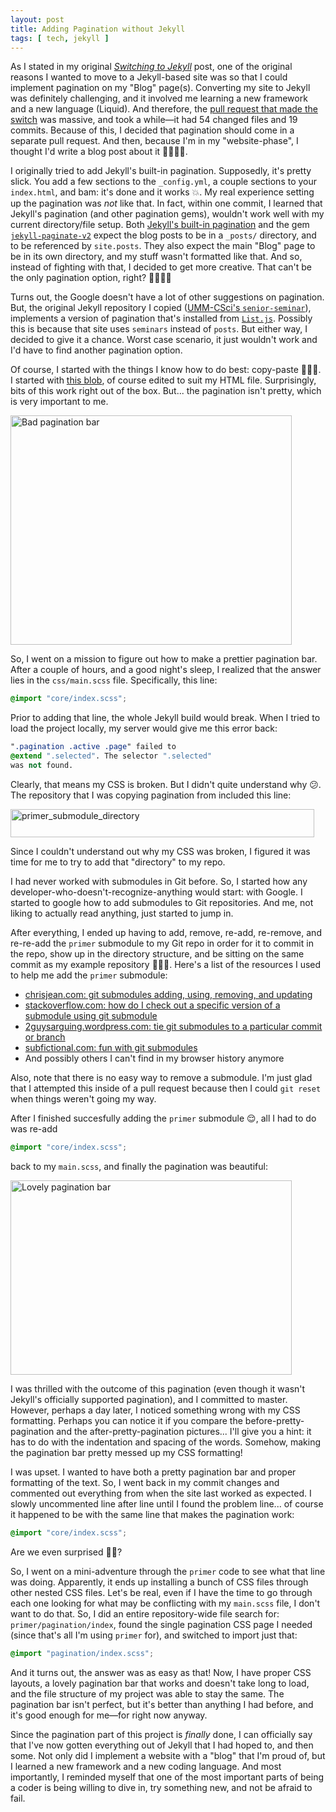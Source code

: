```yaml
---
layout: post
title: Adding Pagination without Jekyll
tags: [ tech, jekyll ]
---
```


As I stated in my original [_Switching to Jekyll_](/blog/posts/2019-09-09-switching-to-jekyll/) post, one of the original reasons I wanted to move to a Jekyll-based site was so that I could implement pagination on my "Blog" page(s). Converting my site to Jekyll was definitely challenging, and it involved me learning a new framework and a new language (Liquid). And therefore, the [pull request that made the switch](https://github.com/emma-sax4/emma-sax4.github.io/pull/6) was massive, and took a while—it had 54 changed files and 19 commits. Because of this, I decided that pagination should come in a separate pull request. And then, because I'm in my "website-phase", I thought I'd write a blog post about it 🤷🏻‍♀️😂.

I originally tried to add Jekyll's built-in pagination. Supposedly, it's pretty slick. You add a few sections to the `_config.yml`, a couple sections to your `index.html`, and bam: it's done and it works 💥. My real experience setting up the pagination was _not_ like that. In fact, within one commit, I learned that Jekyll's pagination (and other pagination gems), wouldn't work well with my current directory/file setup. Both [Jekyll's built-in pagination](https://jekyllrb.com/docs/pagination/) and the gem [`jekyll-paginate-v2`](https://github.com/sverrirs/jekyll-paginate-v2) expect the blog posts to be in a `_posts/` directory, and to be referenced by `site.posts`. They also expect the main "Blog" page to be in its own directory, and my stuff wasn't formatted like that. And so, instead of fighting with that, I decided to get more creative. That can't be the only pagination option, right? 🥴😬🙏🏼

Turns out, the Google doesn't have a lot of other suggestions on pagination. But, the original Jekyll repository I copied ([UMM-CSci's `senior-seminar`](https://github.com/UMM-CSci/senior-seminar)), implements a version of pagination that's installed from [`List.js`](https://listjs.com/docs/pagination/). Possibly this is because that site uses `seminars` instead of `posts`. But either way, I decided to give it a chance. Worst case scenario, it just wouldn't work and I'd have to find another pagination option.

Of course, I started with the things I know how to do best: copy-paste 💁🏻‍♀️. I started with [this blob](https://github.com/UMM-CSci/senior-seminar/blob/master/seminars.html#L63-L80), of course edited to suit my HTML file. Surprisingly, bits of this work right out of the box. But... the pagination isn't pretty, which is very important to me.

<div class="text-center">
  <a data-flickr-embed="true" href="https://www.flickr.com/photos/184539266@N08/48741690227/in/album-72157710863695862/" title="bad_pagination_bar"><img class="my-image" src="https://live.staticflickr.com/65535/48741690227_e27cb82884.jpg" width="450" height="367" alt="Bad pagination bar"></a>
</div>

So, I went on a mission to figure out how to make a prettier pagination bar. After a couple of hours, and a good night's sleep, I realized that the answer lies in the `css/main.scss` file. Specifically, this line:
```css
@import "core/index.scss";
```

Prior to adding that line, the whole Jekyll build would break. When I tried to load the project locally, my server would give me this error back:
```css
".pagination .active .page" failed to
@extend ".selected". The selector ".selected"
was not found.
```
Clearly, that means my CSS is broken. But I didn't quite understand why 😕. The repository that I was copying pagination from included this line:

<div class="text-center">
  <a data-flickr-embed="true" href="https://www.flickr.com/photos/184539266@N08/48741503991/in/album-72157710863695862/" title="primer_submodule_directory"><img class="my-image" src="https://live.staticflickr.com/65535/48741503991_c9f4ec3ce4_o.png" width="486" height="45" alt="primer_submodule_directory"></a>
</div>

Since I couldn't understand out why my CSS was broken, I figured it was time for me to try to add that "directory" to my repo.

I had never worked with submodules in Git before. So, I started how any developer-who-doesn't-recognize-anything would start: with Google. I started to google how to add submodules to Git repositories. And me, not liking to actually read anything, just started to jump in.

After everything, I ended up having to add, remove, re-add, re-remove, and re-re-add the `primer` submodule to my Git repo in order for it to commit in the repo, show up in the directory structure, and be sitting on the same commit as my example repository 🤦🏻‍♀️. Here's a list of the resources I used to help me add the `primer` submodule:
* [chrisjean.com: git submodules adding, using, removing, and updating](https://chrisjean.com/git-submodules-adding-using-removing-and-updating/)
* [stackoverflow.com: how do I check out a specific version of a submodule using git submodule](https://stackoverflow.com/questions/10914022/how-do-i-check-out-a-specific-version-of-a-submodule-using-git-submodule)
* [2guysarguing.wordpress.com: tie git submodules to a particular commit or branch](https://twoguysarguing.wordpress.com/2010/11/14/tie-git-submodules-to-a-particular-commit-or-branch/)
* [subfictional.com: fun with git submodules](https://subfictional.com/fun-with-git-submodules/)
* And possibly others I can't find in my browser history anymore

Also, note that there is no easy way to remove a submodule. I'm just glad that I attempted this inside of a pull request because then I could `git reset` when things weren't going my way.

After I finished succesfully adding the `primer` submodule 😌, all I had to do was re-add
```css
@import "core/index.scss";
```
back to my `main.scss`, and finally the pagination was beautiful:

<div class="text-center">
  <a data-flickr-embed="true" href="https://www.flickr.com/photos/184539266@N08/48741504061/in/album-72157710863695862/" title="lovely_pagination_bar"><img class="my-image" src="https://live.staticflickr.com/65535/48741504061_7ebbd630fa.jpg" width="450" height="311" alt="Lovely pagination bar"></a>
</div>

I was thrilled with the outcome of this pagination (even though it wasn't Jekyll's officially supported pagination), and I committed to master. However, perhaps a day later, I noticed something wrong with my CSS formatting. Perhaps you can notice it if you compare the before-pretty-pagination and the after-pretty-pagination pictures... I'll give you a hint: it has to do with the indentation and spacing of the words. Somehow, making the pagination bar pretty messed up my CSS formatting!

I was upset. I wanted to have both a pretty pagination bar and proper formatting of the text. So, I went back in my commit changes and commented out everything from when the site last worked as expected. I slowly uncommented line after line until I found the problem line... of course it happened to be with the same line that makes the pagination work:
```css
@import "core/index.scss";
```
Are we even surprised 😤🙄?

So, I went on a mini-adventure through the `primer` code to see what that line was doing. Apparently, it ends up installing a bunch of CSS files through other nested CSS files. Let's be real, even if I have the time to go through each one looking for what may be conflicting with my `main.scss` file, I don't want to do that. So, I did an entire repository-wide file search for: `primer/pagination/index`, found the single pagination CSS page I needed (since that's all I'm using `primer` for), and switched to import just that:
```css
@import "pagination/index.scss";
```

And it turns out, the answer was as easy as that! Now, I have proper CSS layouts, a lovely pagination bar that works and doesn't take long to load, and the file structure of my project was able to stay the same. The pagination bar isn't perfect, but it's better than anything I had before, and it's good enough for me—for right now anyway.

Since the pagination part of this project is _finally_ done, I can officially say that I've now gotten everything out of Jekyll that I had hoped to, and then some. Not only did I implement a website with a "blog" that I'm proud of, but I learned a new framework and a new coding language. And most importantly, I reminded myself that one of the most important parts of being a coder is being willing to dive in, try something new, and not be afraid to fail.
